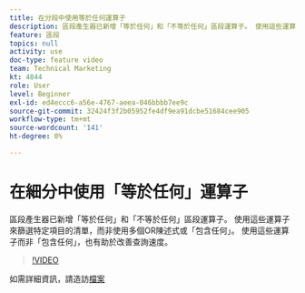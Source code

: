 ```yaml
---
title: 在分段中使用等於任何運算子
description: 區段產生器已新增「等於任何」和「不等於任何」區段運算子。 使用這些運算子來篩選特定項目的清單，而不是使用多個OR陳述式或「包含任何」。 使用這些運算子（而非包含任何）也有助於改善查詢速度。
feature: 區段
topics: null
activity: use
doc-type: feature video
team: Technical Marketing
kt: 4844
role: User
level: Beginner
exl-id: ed4eccc6-a56e-4767-aeea-046bbbb7ee9c
source-git-commit: 32424f3f2b05952fe4df9ea91dcbe51684cee905
workflow-type: tm+mt
source-wordcount: '141'
ht-degree: 0%

---
```


# 在細分中使用「等於任何」運算子

區段產生器已新增「等於任何」和「不等於任何」區段運算子。 使用這些運算子來篩選特定項目的清單，而非使用多個OR陳述式或「包含任何」。 使用這些運算子而非「包含任何」，也有助於改善查詢速度。

>[!VIDEO](https://video.tv.adobe.com/v/32960/?quality=12)

如需詳細資訊，請造訪[檔案](https://docs.adobe.com/content/help/en/analytics/components/segmentation/segment-reference/seg-operators.html)
